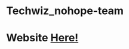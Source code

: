 # Techwiz_nohope-team

# Website <a href="https://fit4lifeproject.glitch.me/fit-4-life/index.html">Here!</a>
